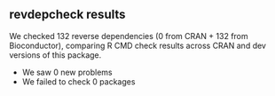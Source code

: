 ## revdepcheck results

We checked 132 reverse dependencies (0 from CRAN + 132 from Bioconductor), comparing R CMD check results across CRAN and dev versions of this package.

 * We saw 0 new problems
 * We failed to check 0 packages

